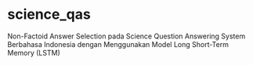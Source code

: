 # science_qas
Non-Factoid Answer Selection pada Science Question Answering System Berbahasa Indonesia dengan Menggunakan Model Long Short-Term Memory (LSTM)
